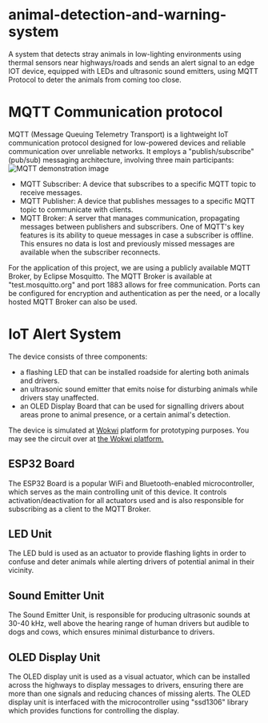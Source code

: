 # animal-detection-and-warning-system
A system that detects stray animals in low-lighting environments using thermal sensors near highways/roads and sends an alert signal to an edge IOT device, equipped with LEDs and ultrasonic sound emitters, using MQTT Protocol to deter the animals from coming too close.

# MQTT Communication protocol
MQTT (Message Queuing Telemetry Transport) is a lightweight IoT communication protocol designed for low-powered devices and reliable communication over unreliable networks. It employs a "publish/subscribe" (pub/sub) messaging architecture, involving three main participants:
<img src="https://camo.githubusercontent.com/0d7b840195f1be43abc6f28720224dde9b6bfa0a0a9ce73648d16a76b6154ce3/68747470733a2f2f6d7174742e6f72672f6173736574732f696d672f6d7174742d7075626c6973682d7375627363726962652e706e67" alt="MQTT demonstration image">
- MQTT Subscriber: A device that subscribes to a specific MQTT topic to receive messages.
- MQTT Publisher: A device that publishes messages to a specific MQTT topic to communicate with clients.
- MQTT Broker: A server that manages communication, propagating messages between publishers and subscribers. One of MQTT's key features is its ability to queue messages in case a subscriber is offline. This ensures no data is lost and previously missed messages are available when the subscriber reconnects.

For the application of this project, we are using a publicly available MQTT Broker, by Eclipse Mosquitto. The MQTT Broker is available at "test.mosquitto.org" and port 1883 allows for free communication. Ports can be configured for encryption and authentication as per the need, or a locally hosted MQTT Broker can also be used.

# IoT Alert System



The device consists of three components: 
- a flashing LED that can be installed roadside for alerting both animals and drivers.
- an ultrasonic sound emitter that emits noise for disturbing animals while drivers stay unaffected.
- an OLED Display Board that can be used for signalling drivers about areas prone to animal presence, or a certain animal's detection.

The device is simulated at [Wokwi](https://wokwi.com/) platform for prototyping purposes. You may see the circuit over at [the Wokwi platform.](https://wokwi.com/projects/415272090827317249)

## ESP32 Board
The ESP32 Board is a popular WiFi and Bluetooth-enabled microcontroller, which serves as the main controlling unit of this device. It controls activation/deactivation for all actuators used and is also responsible for subscribing as a client to the MQTT Broker.

## LED Unit
The LED buld is used as an actuator to provide flashing lights in order to confuse and deter animals while alerting drivers of potential animal in their vicinity.

## Sound Emitter Unit
The Sound Emitter Unit, is responsible for producing ultrasonic sounds at 30-40 kHz, well above the hearing range of human drivers but audible to dogs and cows, which ensures minimal disturbance to drivers.

## OLED Display Unit
The OLED display unit is used as a visual actuator, which can be installed across the highways to display messages to drivers, ensuring there are more than one signals and reducing chances of missing alerts. The OLED display unit is interfaced with the microcontroller using "ssd1306" library which provides functions for controlling the display. 


